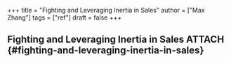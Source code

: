 +++
title = "Fighting and Leveraging Inertia in Sales"
author = ["Max Zhang"]
tags = ["ref"]
draft = false
+++

## Fighting and Leveraging Inertia in Sales <span class="tag"><span class="ATTACH">ATTACH</span></span> {#fighting-and-leveraging-inertia-in-sales}
